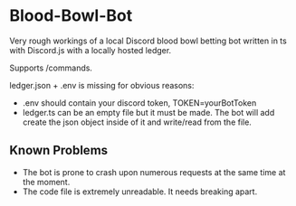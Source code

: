 # Blood-Bowl-Bot

Very rough workings of a local Discord blood bowl betting bot written in ts with Discord.js with a locally hosted ledger.

Supports /commands.

ledger.json + .env is missing for obvious reasons:
- .env should contain your discord token, TOKEN=yourBotToken
- ledger.ts can be an empty file but it must be made. The bot will add create the json object inside of it and write/read from the file.

## Known Problems
- The bot is prone to crash upon numerous requests at the same time at the moment.
- The code file is extremely unreadable. It needs breaking apart.